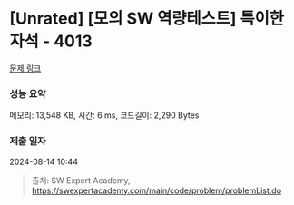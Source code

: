# [Unrated] [모의 SW 역량테스트] 특이한 자석 - 4013 

[문제 링크](https://swexpertacademy.com/main/code/problem/problemDetail.do?contestProbId=AWIeV9sKkcoDFAVH) 

### 성능 요약

메모리: 13,548 KB, 시간: 6 ms, 코드길이: 2,290 Bytes

### 제출 일자

2024-08-14 10:44



> 출처: SW Expert Academy, https://swexpertacademy.com/main/code/problem/problemList.do